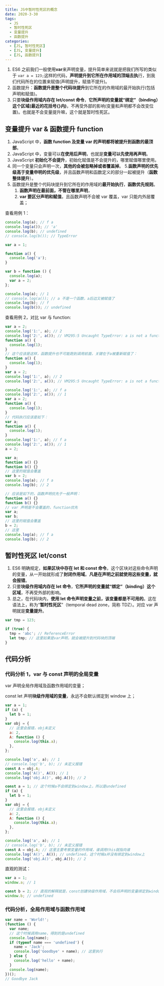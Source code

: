 ```yaml
---
title: JS中暂时性死区的概念
date: 2020-3-30
tags:
  - JS
  - 暂时性死区
  - 变量提升
  - 函数提升
categories:
  - [JS, 暂时性死区]
  - [JS, 变量提升]
  - [JS, 函数提升]
---
```


1. ES6 之前我们一般使用**var**来声明变量，提升简单来说就是把我们所写的类似于 `var a = 123;`这样的代码，**声明提升到它所在作用域的顶端去执**行，到我们代码所在的位置来赋值(声明提升，赋值不提升)。
2. 函数提升：**函数提升是整个代码块提升**到它所在的作用域的最开始执行(包括声明和赋值)。
3. 只要**块级作用域内存在 let/const 命令**，**它所声明的变量就“绑定”（binding）这个区域(最近的花括号{}内)**，不再受外部的影响(变量和声明都不会改变位置)。也就是不会变量提升嘛，这个就是暂时性死区。

## 变量提升 var & 函数提升 function

1. JavaScript 中，**函数 function 及变量 var 的声明都将被提升到函数的最顶部**。
2. JavaScript 中，变量可以**在使用后声明**，也就是**变量可以先使用再声明**。
3. JavaScript **初始化不会提升**，初始化赋值是不会提升的，哪里赋值哪里使用。
4. 同一个变量只会声明一次，**其他的会被忽略掉或者覆盖掉**。 5.**函数声明的优先级高于变量申明的优先级**，并且函数声明和函数定义的部分一起被提升（**函数整体提升**）。
5. 函数提升是整个代码块提升到它所在的作用域的**最开始执行**，**函数优先规则**。
   1. **函数声明在最前面，不管在哪里声明**，
   2. **var 要区分声明和赋值**，且函数声明不会被 var 覆盖，var 只能内外层覆盖；

查看用例 1：

```js
console.log(a); // f a
console.log(a()); // 'a'
console.log(b); // undefined
// console.log(b()); // TypeError

var a = 1;

function a() {
  console.log('a');
}

var b = function () {
  console.log(a);
  var a = 2;
};

console.log(a); // 1
// console.log(a()); // a 不是一个函数，a后边又被赋值了
console.log(b); // f
console.log(b()); // undefined
```

查看用例 2，对比 var 与 function:

```js
var a = 2;
console.log('1:', a); // 2
console.log('2:', a()); // VM295:5 Uncaught TypeError: a is not a function
function a() {
  console.log(1);
}
// 这个应该是这样，函数提升也不可能跑到调用前面，关键在于a被重新赋值了：
function a() {
  console.log(1);
}
var a = 2;
console.log('1:', a); // 2
console.log('2:', a()); // VM295:5 Uncaught TypeError: a is not a function
```

```js
console.log('1:', a); // f a
console.log('2:', a()); // 1
var a = 2;
function a() {
  console.log(1);
}
// 代码执行应该是如下：
var a;
function a() {
  console.log(1);
}
console.log('1:', a); // f a
console.log('2:', a()); // 1
a = 2;
```

```js
var a;
function a() {}
function b() {}
// 这里的赋值会覆盖
var b = 2;
console.log(a); // f a
console.log(b); // 2

// 应该是如下的，函数声明优先于一般声明：
function a() {}
function b() {}
// var 声明是不会覆盖的，function优先
var a;
var b;
// 这里的赋值会覆盖
b = 2;
// 这里
console.log(a); // f a
console.log(b); // 2
```

## 暂时性死区 let/const

1. ES6 明确规定，**如果区块中存在 let 和 const 命令**，这个区块对这些命令声明的变量，从一开始就形成了**封闭作用域**。**凡是在声明之前就使用这些变量，就会报错**。
2. 只要**块级作用域内存在 let 命令**，**它所声明的变量就“绑定”（binding）这个区域**，不再受外部的影响。
3. 总之，在代码块内，**使用 let 命令声明变量之前，该变量都是不可用的**。这在语法上，称为“**暂时性死区**”（temporal dead zone，简称 TDZ）。对应 var 声明就是**变量提升**。

```js
var tmp = 123;

if (true) {
  tmp = 'abc'; // ReferenceError
  let tmp; // 这里如果是var声明，就会被提升到代码块的顶端
}
```

## 代码分析

### 代码分析 1，var 与 const 声明的全局变量

var 声明全局作用域及函数作用域的变量；

const let 声明**块级作用域的变量**，永远不会默认绑定到 window 上；

```js
var a = 1;
if (a) {
  let b = 1;
}
var obj = {
  // 这里会报错，obj未定义
  a: 2,
  A: function () {
    console.log(this.a);
  },
};

console.log('a', a); // 1
// console.log('b', b); // 未定义报错
const A = obj.A;
console.log('A()', A()); // 1
console.log('obj.A()', obj.A()); // 2
```

```js
const a = 1; // 这个时候a不会绑定到window上，所以是undefined
if (a) {
  let b = 1;
}
var obj = {
  // 这里会报错，obj未定义
  a: 2,
  A: function () {
    console.log(this.a);
  },
};

console.log('a', a); // 1
// console.log('b', b); // 未定义报错
const A = obj.A; // 这里主要考察变量的作用域，谁调用this就指向谁
console.log('A()', A()); // undefined，这个时候a并没有绑定到window上
console.log('obj.A()', obj.A()); // 2
```

直观的测试：

```js
var a = 1;
window.a; // 1

const b = 2; // 直观的解释就是，const创建块级作用域，不会将声明的变量绑定到window上，也就是根本就不是一个全局变量
window.b; // undefined
```

### 代码分析，全局作用域与函数作用域

```js
var name = 'World!';
(function () {
  var name;
  // 这个时候调用name，得到的是undefined
  console.log(name);
  if (typeof name === 'undefined') {
    name = 'Jack';
    console.log('Goodbye' + name); // 这里执行
  } else {
    console.log('hello' + name);
  }
  console.log(name);
})();
// Goodbye Jack
```
